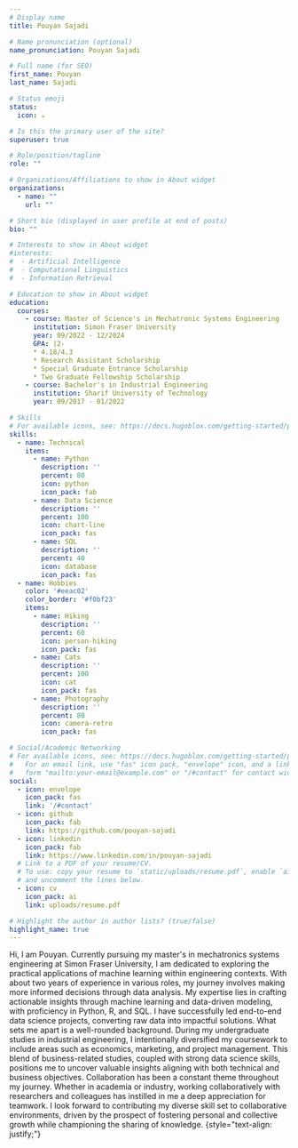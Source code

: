 ```yaml
---
# Display name
title: Pouyan Sajadi

# Name pronunciation (optional)
name_pronunciation: Pouyan Sajadi

# Full name (for SEO)
first_name: Pouyan
last_name: Sajadi

# Status emoji
status:
  icon: ☕️

# Is this the primary user of the site?
superuser: true

# Role/position/tagline
role: ""

# Organizations/Affiliations to show in About widget
organizations:
  - name: ""
    url: ""

# Short bio (displayed in user profile at end of posts)
bio: ""

# Interests to show in About widget
#interests:
#  - Artificial Intelligence
#  - Computational Linguistics
#  - Information Retrieval

# Education to show in About widget
education:
  courses:
    - course: Master of Science's in Mechatronic Systems Engineering
      institution: Simon Fraser University
      year: 09/2022 - 12/2024
      GPA: |2-
      * 4.18/4.3
      * Research Assistant Scholarship
      * Special Graduate Entrance Scholarship
      * Two Graduate Fellowship Scholarship  
    - course: Bachelor's in Industrial Engineering
      institution: Sharif University of Technology
      year: 09/2017 - 01/2022

# Skills
# For available icons, see: https://docs.hugoblox.com/getting-started/page-builder/#icons
skills:
  - name: Technical
    items:
      - name: Python
        description: ''
        percent: 80
        icon: python
        icon_pack: fab
      - name: Data Science
        description: ''
        percent: 100
        icon: chart-line
        icon_pack: fas
      - name: SQL
        description: ''
        percent: 40
        icon: database
        icon_pack: fas
  - name: Hobbies
    color: '#eeac02'
    color_border: '#f0bf23'
    items:
      - name: Hiking
        description: ''
        percent: 60
        icon: person-hiking
        icon_pack: fas
      - name: Cats
        description: ''
        percent: 100
        icon: cat
        icon_pack: fas
      - name: Photography
        description: ''
        percent: 80
        icon: camera-retro
        icon_pack: fas

# Social/Academic Networking
# For available icons, see: https://docs.hugoblox.com/getting-started/page-builder/#icons
#   For an email link, use "fas" icon pack, "envelope" icon, and a link in the
#   form "mailto:your-email@example.com" or "/#contact" for contact widget.
social:
  - icon: envelope
    icon_pack: fas
    link: '/#contact'
  - icon: github
    icon_pack: fab
    link: https://github.com/pouyan-sajadi
  - icon: linkedin
    icon_pack: fab
    link: https://www.linkedin.com/in/pouyan-sajadi
  # Link to a PDF of your resume/CV.
  # To use: copy your resume to `static/uploads/resume.pdf`, enable `ai` icons in `params.yaml`,
  # and uncomment the lines below.
  - icon: cv
    icon_pack: ai
    link: uploads/resume.pdf

# Highlight the author in author lists? (true/false)
highlight_name: true
---
```


Hi, I am Pouyan. Currently pursuing my master's in mechatronics systems engineering at Simon Fraser University, I am dedicated to exploring the practical applications of machine learning within engineering contexts. With about two years of experience in various roles, my journey involves making more informed decisions through data analysis. My expertise lies in crafting actionable insights through machine learning and data-driven modeling, with proficiency in Python, R, and SQL. I have successfully led end-to-end data science projects, converting raw data into impactful solutions. What sets me apart is a well-rounded background. During my undergraduate studies in industrial engineering, I intentionally diversified my coursework to include areas such as economics, marketing, and project management. This blend of business-related studies, coupled with strong data science skills, positions me to uncover valuable insights aligning with both technical and business objectives. Collaboration has been a constant theme throughout my journey. Whether in academia or industry, working collaboratively with researchers and colleagues has instilled in me a deep appreciation for teamwork. I look forward to contributing my diverse skill set to collaborative environments, driven by the prospect of fostering personal and collective growth while championing the sharing of knowledge.
{style="text-align: justify;"}
